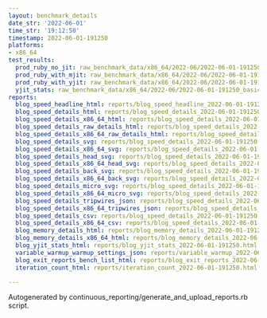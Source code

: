 ```yaml
---
layout: benchmark_details
date_str: '2022-06-01'
time_str: '19:12:50'
timestamp: 2022-06-01-191250
platforms:
- x86_64
test_results:
  prod_ruby_no_jit: raw_benchmark_data/x86_64/2022-06/2022-06-01-191250_basic_benchmark_prod_ruby_no_jit.json
  prod_ruby_with_mjit: raw_benchmark_data/x86_64/2022-06/2022-06-01-191250_basic_benchmark_prod_ruby_with_mjit.json
  prod_ruby_with_yjit: raw_benchmark_data/x86_64/2022-06/2022-06-01-191250_basic_benchmark_prod_ruby_with_yjit.json
  yjit_stats: raw_benchmark_data/x86_64/2022-06/2022-06-01-191250_basic_benchmark_yjit_stats.json
reports:
  blog_speed_headline_html: reports/blog_speed_headline_2022-06-01-191250.html
  blog_speed_details_html: reports/blog_speed_details_2022-06-01-191250.html
  blog_speed_details_x86_64_html: reports/blog_speed_details_2022-06-01-191250.x86_64.html
  blog_speed_details_raw_details_html: reports/blog_speed_details_2022-06-01-191250.raw_details.html
  blog_speed_details_x86_64_raw_details_html: reports/blog_speed_details_2022-06-01-191250.x86_64.raw_details.html
  blog_speed_details_svg: reports/blog_speed_details_2022-06-01-191250.svg
  blog_speed_details_x86_64_svg: reports/blog_speed_details_2022-06-01-191250.x86_64.svg
  blog_speed_details_head_svg: reports/blog_speed_details_2022-06-01-191250.head.svg
  blog_speed_details_x86_64_head_svg: reports/blog_speed_details_2022-06-01-191250.x86_64.head.svg
  blog_speed_details_back_svg: reports/blog_speed_details_2022-06-01-191250.back.svg
  blog_speed_details_x86_64_back_svg: reports/blog_speed_details_2022-06-01-191250.x86_64.back.svg
  blog_speed_details_micro_svg: reports/blog_speed_details_2022-06-01-191250.micro.svg
  blog_speed_details_x86_64_micro_svg: reports/blog_speed_details_2022-06-01-191250.x86_64.micro.svg
  blog_speed_details_tripwires_json: reports/blog_speed_details_2022-06-01-191250.tripwires.json
  blog_speed_details_x86_64_tripwires_json: reports/blog_speed_details_2022-06-01-191250.x86_64.tripwires.json
  blog_speed_details_csv: reports/blog_speed_details_2022-06-01-191250.csv
  blog_speed_details_x86_64_csv: reports/blog_speed_details_2022-06-01-191250.x86_64.csv
  blog_memory_details_html: reports/blog_memory_details_2022-06-01-191250.html
  blog_memory_details_x86_64_html: reports/blog_memory_details_2022-06-01-191250.x86_64.html
  blog_yjit_stats_html: reports/blog_yjit_stats_2022-06-01-191250.html
  variable_warmup_warmup_settings_json: reports/variable_warmup_2022-06-01-191250.warmup_settings.json
  blog_exit_reports_bench_list_html: reports/blog_exit_reports_2022-06-01-191250.bench_list.html
  iteration_count_html: reports/iteration_count_2022-06-01-191250.html

---
```

Autogenerated by continuous_reporting/generate_and_upload_reports.rb script.
